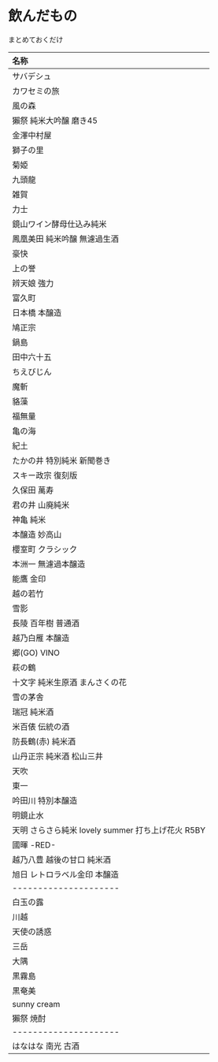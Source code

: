 # 飲んだもの
まとめておくだけ  

| 名称 |
| :--- |
| サバデシュ |
| カワセミの旅 |
| 風の森 |
| 獺祭 純米大吟醸 磨き45 |
| 金澤中村屋 |
| 獅子の里 |
| 菊姫 |
| 九頭龍 |
| 雑賀 |
| 力士 |
| 鏡山ワイン酵母仕込み純米 |
| 鳳凰美田 純米吟醸 無濾過生酒 |
| 豪快 |
| 上の誉 |
| 辨天娘 強力 |
| 富久町 |
| 日本橋 本醸造 |
| 鳩正宗 |
| 鍋島 |
| 田中六十五 |
| ちえびじん |
| 魔斬 |
| 貉藻 |
| 福無量 |
| 亀の海 |
| 紀土 |
| たかの井 特別純米 新聞巻き |
| スキー政宗 復刻版 |
| 久保田 萬寿 |
| 君の井 山廃純米 |
| 神亀 純米 |
| 本醸造 妙高山 |
| 櫻室町 クラシック |
| 本洲一 無濾過本醸造 |
| 能鷹 金印 |
| 越の若竹 |
| 雪影 |
| 長陵 百年樹 普通酒 |
| 越乃白雁 本醸造 |
| 郷(GO) VINO |
| 萩の鶴 |
| 十文字 純米生原酒 まんさくの花 |
| 雪の茅舎 |
| 瑞冠 純米酒 |
| 米百俵 伝統の酒 |
| 防長鶴(赤) 純米酒 |
| 山丹正宗 純米酒 松山三井 |
| 天吹 |
| 東一 |
| 吟田川 特別本醸造 |
| 明鏡止水 |
| 天明 さらさら純米 lovely summer 打ち上げ花火 R5BY |
| 國暉 -RED- |
| 越乃八豊 越後の甘口 純米酒 |
| 旭日 レトロラベル金印 本醸造 |
| --------------------- |
| 白玉の露 |
| 川越 |
| 天使の誘惑 |
| 三岳 |
| 大隅 |
| 黒霧島 |
| 黒奄美 |
| sunny cream |
| 獺祭 焼酎 |
| --------------------- |
| はなはな 南光 古酒 |